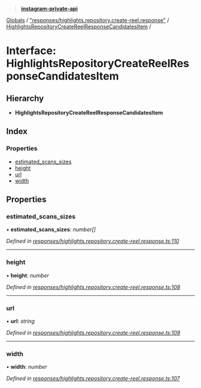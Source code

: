 > **[instagram-private-api](../README.md)**

[Globals](../README.md) / ["responses/highlights.repository.create-reel.response"](../modules/_responses_highlights_repository_create_reel_response_.md) / [HighlightsRepositoryCreateReelResponseCandidatesItem](_responses_highlights_repository_create_reel_response_.highlightsrepositorycreatereelresponsecandidatesitem.md) /

# Interface: HighlightsRepositoryCreateReelResponseCandidatesItem

## Hierarchy

* **HighlightsRepositoryCreateReelResponseCandidatesItem**

## Index

### Properties

* [estimated_scans_sizes](_responses_highlights_repository_create_reel_response_.highlightsrepositorycreatereelresponsecandidatesitem.md#estimated_scans_sizes)
* [height](_responses_highlights_repository_create_reel_response_.highlightsrepositorycreatereelresponsecandidatesitem.md#height)
* [url](_responses_highlights_repository_create_reel_response_.highlightsrepositorycreatereelresponsecandidatesitem.md#url)
* [width](_responses_highlights_repository_create_reel_response_.highlightsrepositorycreatereelresponsecandidatesitem.md#width)

## Properties

###  estimated_scans_sizes

• **estimated_scans_sizes**: *number[]*

*Defined in [responses/highlights.repository.create-reel.response.ts:110](https://github.com/dilame/instagram-private-api/blob/3e16058/src/responses/highlights.repository.create-reel.response.ts#L110)*

___

###  height

• **height**: *number*

*Defined in [responses/highlights.repository.create-reel.response.ts:108](https://github.com/dilame/instagram-private-api/blob/3e16058/src/responses/highlights.repository.create-reel.response.ts#L108)*

___

###  url

• **url**: *string*

*Defined in [responses/highlights.repository.create-reel.response.ts:109](https://github.com/dilame/instagram-private-api/blob/3e16058/src/responses/highlights.repository.create-reel.response.ts#L109)*

___

###  width

• **width**: *number*

*Defined in [responses/highlights.repository.create-reel.response.ts:107](https://github.com/dilame/instagram-private-api/blob/3e16058/src/responses/highlights.repository.create-reel.response.ts#L107)*